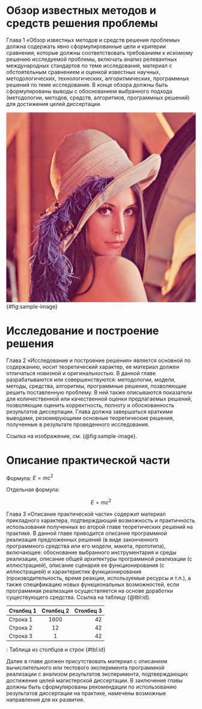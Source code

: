 # Обзор известных методов и средств решения проблемы

Глава 1 «Обзор известных методов и средств решения проблемы» должна содержать явно сформулированные цели и критерии сравнения, которые должны соответствовать требованиям к искомому решению исследуемой проблемы, включать анализ релевантных международных стандартов по теме исследования, материал с обстоятельным сравнением и оценкой известных научных, методологических, технологических, алгоритмических, программных решений по теме исследования. В конце обзора должны быть сформулированы выводы с обоснованием выбранного подхода (методологии, методов, средств, алгоритмов, программных решений) для достижения целей диссертации.

![Тестовое изображение](Lenna_test_image.png){#fig:sample-image}

# Исследование и построение решения

Глава 2 «Исследование и построение решения» является основной по содержанию, носит теоретический характер, ее материал должен отличаться новизной и оригинальностью. В данной главе разрабатываются или совершенствуются: методологии, модели, методы, средства, алгоритмы, программные решения, позволяющие решить поставленную проблему. В ней также описываются показатели для количественной или качественной оценки предлагаемых решений, позволяющие оценить корректность, полноту и обоснованность результатов диссертации. Глава должна завершаться краткими выводами, резюмирующими основные теоретические решения, полученные в результате проведенного исследования.

Ссылка на изображение, см. {@fig:sample-image}.

# Описание практической части

Формула: $E=mc^{2}$

Отдельная формула:

$$E=mc^{2}$$

Глава 3 «Описание практической части» содержит материал прикладного характера, подтверждающий возможность и практичность использования полученных во второй главе теоретических решений на практике. В данной главе приводится описание программной реализация предложенных решений (в виде законченного программного средства или его модели, макета, прототипа), включающее: обоснование выбранного инструментария и среды реализации, описание общей архитектуры программной реализации (с иллюстрацией), описание сценария ее функционирования (с иллюстрацией) и характеристик функционирования (производительность, время реакции, используемые ресурсы и т.п.), а также спецификацию новых функциональных возможностей, если программная реализация осуществляется на основе доработки существующего средства. Ссылка на таблицу {@tbl:id}.

| Столбец 1                        | Столбец 2       | Столбец 3 |
| -------------------------------- | :-------------: | ------:   |
| Строка 1                         | 1600            | 42        |
| Строка 2                         | 12              | 42        |
| Строка 3                         | 1               | 42        |

: Таблица из столбцов и строк {#tbl:id}

Далее в главе должен присутствовать материал с описанием вычислительного или тестового эксперимента программной реализации с анализом результатов эксперимента, подтверждающих достижение целей магистерской диссертации. В заключение главы должны быть сформулированы рекомендации по использованию результатов диссертации на практике, намечены возможные направления для их развития.

